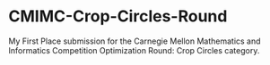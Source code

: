 # CMIMC-Crop-Circles-Round
My First Place submission for the Carnegie Mellon Mathematics and Informatics Competition Optimization Round: Crop Circles category.

